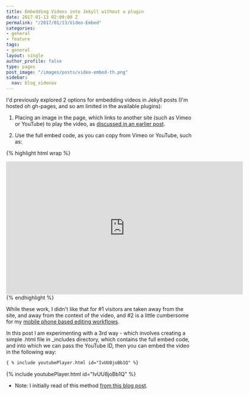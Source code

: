 ```yaml
---
title: Embedding Videos into Jekyll without a plugin
date: 2017-01-13 02:09:00 Z
permalink: "/2017/01/13/Video-Embed"
categories:
- general
- feature
tags:
- general
layout: single
author_profile: false
type: pages
post_image: "/images/posts/video-embed-th.png"
sidebar:
  nav: blog_sidenav
---
```


I'd previously explored 2 options for embedding videos in Jekyll posts (I'm hosted oh gh-pages, and so am limited in the available plugins):

1) Placing an image in the page, which links to another site (such as Vimeo or YouTube) to play the video, as [discussed in an earlier post](https://benseymour.com/2016/11/13/Jekyll-Embedded-Video---timelapses).

2) Use the full embed code, as you can copy from Vimeo or YouTube, such as:

{% highlight html wrap %}
<iframe src="https://player.vimeo.com/video/193567768?title=0&byline=0&portrait=0"   
width="640" height="360" frameborder="0" ></iframe>
{% endhighlight %}


While these work, I didn't like that for #1 visitors are taken away from the site, and away from the context of the video, and #2 is a little cumbersome for my [mobile phone based editing workflows](https://benseymour.com/2016/11/07/Mobile-Git-with-Git2Go---Jekyll-workflow).

In this post I am experimenting with a 3rd way - which involves creating a simple .html file in \_includes directory, which contains the full embed code, and into which we can pass the YouTube ID, then you can embed the video in the following way:

``` md
{ % include youtubePlayer.html id="IvUU8joBb1Q" %}
```


{% include youtubePlayer.html id="IvUU8joBb1Q" %}


* Note: I initially read of this method [from this blog post](http://www.adamwadeharris.com/how-to-easily-embed-youtube-videos-in-jekyll-sites-without-a-plugin/).
